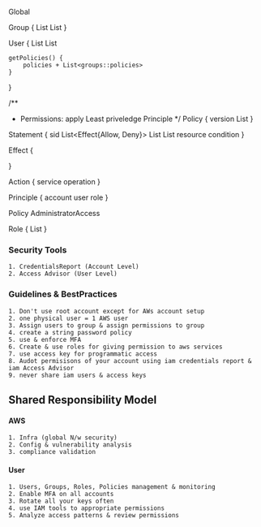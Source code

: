 
Global

Group {
	List<User>
	List<Policy>
}

User {
	List<Group>
	List<Policy>

	getPolicies() {
		policies + List<groups::policies>
	}
}

/**
 * Permissions: apply Least priveledge Principle
 */
Policy {
	version
	List<Statement>
}

Statement {
	sid
	List<Effect{Allow, Deny}> 
	List<Principle>
	List<Action>
	resource
	condition
}

Effect {

}

Action {
	service
	operation
}

Principle {
	account
	user
	role
}



Policy
AdministratorAccess


Role {
	List<Policy>
}

### Security Tools
	1. CredentialsReport (Account Level)
	2. Access Advisor (User Level)


### Guidelines & BestPractices
	1. Don't use root account except for AWs account setup
	2. one physical user = 1 AWS user
	3. Assign users to group & assign permissions to group
	4. create a string password policy
	5. use & enforce MFA
	6. Create & use roles for giving permission to aws services
	7. use access key for programmatic access
	8. Audot permisisons of your account using iam credentials report & iam Access Advisor
	9. never share iam users & access keys


## Shared Responsibility Model
#### AWS
	1. Infra (global N/w security)
	2. Config & vulnerability analysis
	3. compliance validation
#### User
	1. Users, Groups, Roles, Policies management & monitoring
	2. Enable MFA on all accounts
	3. Rotate all your keys often
	4. use IAM tools to appropriate permissions
	5. Analyze access patterns & review permissions 